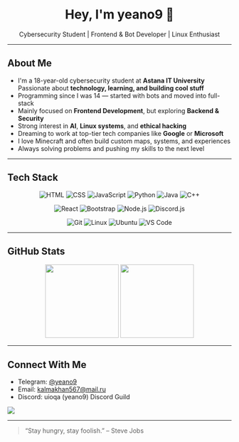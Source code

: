 <h1 align="center">Hey, I'm yeano9 👋</h1>
<p align="center">
  Cybersecurity Student  | Frontend & Bot Developer | Linux Enthusiast 
</p>

---

## About Me

- I'm a 18-year-old cybersecurity student at **Astana IT University**
  Passionate about **technology, learning, and building cool stuff**
- Programming since I was 14 — started with bots and moved into full-stack
- Mainly focused on **Frontend Development**, but exploring **Backend & Security**
- Strong interest in **AI**, **Linux systems**, and **ethical hacking**
- Dreaming to work at top-tier tech companies like **Google** or **Microsoft**
- I love Minecraft and often build custom maps, systems, and experiences
- Always solving problems and pushing my skills to the next level

---


##  Tech Stack
<div align="center">

  <!-- Languages -->
  ![HTML](https://img.shields.io/badge/HTML-E34F26?style=for-the-badge&logo=html5&logoColor=white)
  ![CSS](https://img.shields.io/badge/CSS-1572B6?style=for-the-badge&logo=css3&logoColor=white)
  ![JavaScript](https://img.shields.io/badge/JavaScript-F7DF1E?style=for-the-badge&logo=javascript&logoColor=black)
  ![Python](https://img.shields.io/badge/Python-3776AB?style=for-the-badge&logo=python&logoColor=white)
  ![Java](https://img.shields.io/badge/Java-ED8B00?style=for-the-badge&logo=openjdk&logoColor=white)
  ![C++](https://img.shields.io/badge/C++-00599C?style=for-the-badge&logo=cplusplus&logoColor=white)

  <!-- Frameworks / Libraries -->
  ![React](https://img.shields.io/badge/React-20232A?style=for-the-badge&logo=react&logoColor=61DAFB)
  ![Bootstrap](https://img.shields.io/badge/Bootstrap-563D7C?style=for-the-badge&logo=bootstrap&logoColor=white)
  ![Node.js](https://img.shields.io/badge/Node.js-339933?style=for-the-badge&logo=nodedotjs&logoColor=white)
  ![Discord.js](https://img.shields.io/badge/Discord.js-5865F2?style=for-the-badge&logo=discord&logoColor=white)

  <!-- Tools / OS -->
  ![Git](https://img.shields.io/badge/Git-F05032?style=for-the-badge&logo=git&logoColor=white)
  ![Linux](https://img.shields.io/badge/Linux-FCC624?style=for-the-badge&logo=linux&logoColor=black)
  ![Ubuntu](https://img.shields.io/badge/Ubuntu-E95420?style=for-the-badge&logo=ubuntu&logoColor=white)
  ![VS Code](https://img.shields.io/badge/VS%20Code-007ACC?style=for-the-badge&logo=visual-studio-code&logoColor=white)

</div>

---

## GitHub Stats

<div align="center">
  <img src="https://github-readme-stats.vercel.app/api?username=keenzhal&show_icons=true&theme=tokyonight" height="165">
  <img src="https://github-readme-streak-stats.herokuapp.com?user=keenzhal&theme=tokyonight" height="165">
</div>

---

##  Connect With Me

-  Telegram: [@yeano9](https://t.me/yeano9)  
-  Email: kalmakhan567@mail.ru 
-  Discord: uioqa (yeano9)
    Discord Guild
<a href="https://discord.gg/368aQTySkd">
  <img src="https://invidget.switchblade.xyz/368aQTySkd" />
</a>

---

> “Stay hungry, stay foolish.” – Steve Jobs

